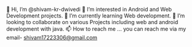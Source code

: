 👋 Hi, I’m @shivam-kr-dwivedi
👀 I’m interested in Android and Web Development projects.
🌱 I’m currently learning Web development.
💞 I’m looking to collaborate on various Projects including web and android development with java.
📫 How to reach me ... you can reach me via my email- shivam17223306@gmail.com

<!---
shivam-kr-dwivedi/shivam-kr-dwivedi is a ✨ special ✨ repository because its `README.md` (this file) appears on your GitHub profile.
You can click the Preview link to take a look at your changes.
--->
